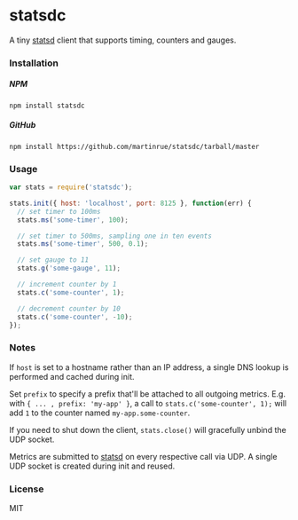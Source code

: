 # statsdc
A tiny [statsd](https://github.com/etsy/statsd) client that supports timing, counters and gauges.

### Installation

##### NPM
```
npm install statsdc
```

##### GitHub

```
npm install https://github.com/martinrue/statsdc/tarball/master
```

### Usage

```javascript
var stats = require('statsdc');

stats.init({ host: 'localhost', port: 8125 }, function(err) {
  // set timer to 100ms
  stats.ms('some-timer', 100);

  // set timer to 500ms, sampling one in ten events
  stats.ms('some-timer', 500, 0.1);

  // set gauge to 11
  stats.g('some-gauge', 11);

  // increment counter by 1
  stats.c('some-counter', 1);

  // decrement counter by 10
  stats.c('some-counter', -10);
});
```

### Notes

If `host` is set to a hostname rather than an IP address, a single DNS lookup is performed and cached during init.

Set `prefix` to specify a prefix that'll be attached to all outgoing metrics. E.g. with `{ ... , prefix: 'my-app' }`, a call to `stats.c('some-counter', 1);` will add `1` to the counter named `my-app.some-counter`.

If you need to shut down the client, `stats.close()` will gracefully unbind the UDP socket.

Metrics are submitted to [statsd](https://github.com/etsy/statsd) on every respective call via UDP. A single UDP socket is created during init and reused.

### License
MIT